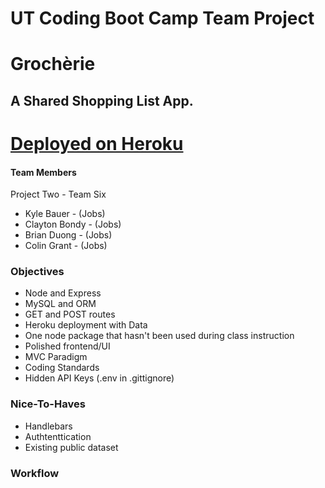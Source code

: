 # UT Coding Boot Camp Team Project

# Grochèrie
## A Shared Shopping List App.

# [Deployed on Heroku](https://grocherie.herokuapp.com/)

#### Team Members
Project Two - Team Six
* Kyle Bauer - (Jobs)
* Clayton Bondy - (Jobs)
* Brian Duong - (Jobs)
* Colin Grant - (Jobs)

### Objectives
* Node and Express
* MySQL and ORM
* GET and POST routes
* Heroku deployment with Data
* One node package that hasn't been used during class instruction
* Polished frontend/UI
* MVC Paradigm
* Coding Standards
* Hidden API Keys (.env in .gittignore)

### Nice-To-Haves
* Handlebars
* Authtenttication
* Existing public dataset

### Workflow

### 


